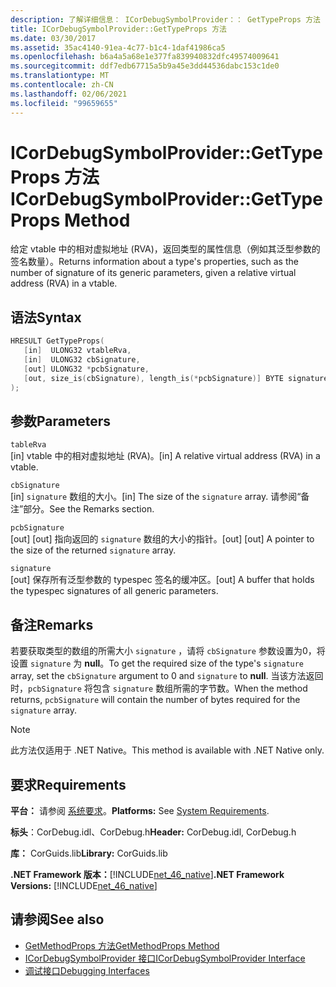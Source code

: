 ```yaml
---
description: 了解详细信息： ICorDebugSymbolProvider：： GetTypeProps 方法
title: ICorDebugSymbolProvider::GetTypeProps 方法
ms.date: 03/30/2017
ms.assetid: 35ac4140-91ea-4c77-b1c4-1daf41986ca5
ms.openlocfilehash: b6a4a5a68e1e377fa839940832dfc49574009641
ms.sourcegitcommit: ddf7edb67715a5b9a45e3dd44536dabc153c1de0
ms.translationtype: MT
ms.contentlocale: zh-CN
ms.lasthandoff: 02/06/2021
ms.locfileid: "99659655"
---
```

# <a name="icordebugsymbolprovidergettypeprops-method"></a><span data-ttu-id="dd489-103">ICorDebugSymbolProvider::GetTypeProps 方法</span><span class="sxs-lookup"><span data-stu-id="dd489-103">ICorDebugSymbolProvider::GetTypeProps Method</span></span>

<span data-ttu-id="dd489-104">给定 vtable 中的相对虚拟地址 (RVA)，返回类型的属性信息（例如其泛型参数的签名数量）。</span><span class="sxs-lookup"><span data-stu-id="dd489-104">Returns information about a type's properties, such as the number of signature of its generic parameters, given a relative virtual address (RVA) in a vtable.</span></span>  
  
## <a name="syntax"></a><span data-ttu-id="dd489-105">语法</span><span class="sxs-lookup"><span data-stu-id="dd489-105">Syntax</span></span>  
  
```cpp  
HRESULT GetTypeProps(  
   [in]  ULONG32 vtableRva,  
   [in]  ULONG32 cbSignature,  
   [out] ULONG32 *pcbSignature,  
   [out, size_is(cbSignature), length_is(*pcbSignature)] BYTE signature[]  
);  
```  
  
## <a name="parameters"></a><span data-ttu-id="dd489-106">参数</span><span class="sxs-lookup"><span data-stu-id="dd489-106">Parameters</span></span>  

 `tableRva`  
 <span data-ttu-id="dd489-107">[in] vtable 中的相对虚拟地址 (RVA)。</span><span class="sxs-lookup"><span data-stu-id="dd489-107">[in] A relative virtual address (RVA) in a vtable.</span></span>  
  
 `cbSignature`  
 <span data-ttu-id="dd489-108">[in] `signature` 数组的大小。</span><span class="sxs-lookup"><span data-stu-id="dd489-108">[in] The size of the `signature` array.</span></span> <span data-ttu-id="dd489-109">请参阅“备注”部分。</span><span class="sxs-lookup"><span data-stu-id="dd489-109">See the Remarks section.</span></span>  
  
 `pcbSignature`  
 <span data-ttu-id="dd489-110">[out] [out] 指向返回的 `signature` 数组的大小的指针。</span><span class="sxs-lookup"><span data-stu-id="dd489-110">[out] [out] A pointer to the size of the returned `signature` array.</span></span>  
  
 `signature`  
 <span data-ttu-id="dd489-111">[out] 保存所有泛型参数的 typespec 签名的缓冲区。</span><span class="sxs-lookup"><span data-stu-id="dd489-111">[out] A buffer that holds the typespec signatures of all generic parameters.</span></span>  
  
## <a name="remarks"></a><span data-ttu-id="dd489-112">备注</span><span class="sxs-lookup"><span data-stu-id="dd489-112">Remarks</span></span>  

 <span data-ttu-id="dd489-113">若要获取类型的数组的所需大小 `signature` ，请将 `cbSignature` 参数设置为0，将设置 `signature` 为 **null**。</span><span class="sxs-lookup"><span data-stu-id="dd489-113">To get the required size of the type's `signature` array, set the `cbSignature` argument to 0 and `signature` to **null**.</span></span> <span data-ttu-id="dd489-114">当该方法返回时，`pcbSignature` 将包含 `signature` 数组所需的字节数。</span><span class="sxs-lookup"><span data-stu-id="dd489-114">When the method returns, `pcbSignature` will contain the number of bytes required for the `signature` array.</span></span>  
  
> [!NOTE]
> <span data-ttu-id="dd489-115">此方法仅适用于 .NET Native。</span><span class="sxs-lookup"><span data-stu-id="dd489-115">This method is available with .NET Native only.</span></span>  
  
## <a name="requirements"></a><span data-ttu-id="dd489-116">要求</span><span class="sxs-lookup"><span data-stu-id="dd489-116">Requirements</span></span>  

 <span data-ttu-id="dd489-117">**平台：** 请参阅 [系统要求](../../get-started/system-requirements.md)。</span><span class="sxs-lookup"><span data-stu-id="dd489-117">**Platforms:** See [System Requirements](../../get-started/system-requirements.md).</span></span>  
  
 <span data-ttu-id="dd489-118">**标头**：CorDebug.idl、CorDebug.h</span><span class="sxs-lookup"><span data-stu-id="dd489-118">**Header:** CorDebug.idl, CorDebug.h</span></span>  
  
 <span data-ttu-id="dd489-119">**库：** CorGuids.lib</span><span class="sxs-lookup"><span data-stu-id="dd489-119">**Library:** CorGuids.lib</span></span>  
  
 <span data-ttu-id="dd489-120">**.NET Framework 版本：**[!INCLUDE[net_46_native](../../../../includes/net-46-native-md.md)]</span><span class="sxs-lookup"><span data-stu-id="dd489-120">**.NET Framework Versions:** [!INCLUDE[net_46_native](../../../../includes/net-46-native-md.md)]</span></span>  
  
## <a name="see-also"></a><span data-ttu-id="dd489-121">请参阅</span><span class="sxs-lookup"><span data-stu-id="dd489-121">See also</span></span>

- [<span data-ttu-id="dd489-122">GetMethodProps 方法</span><span class="sxs-lookup"><span data-stu-id="dd489-122">GetMethodProps Method</span></span>](icordebugsymbolprovider-getmethodprops-method.md)
- [<span data-ttu-id="dd489-123">ICorDebugSymbolProvider 接口</span><span class="sxs-lookup"><span data-stu-id="dd489-123">ICorDebugSymbolProvider Interface</span></span>](icordebugsymbolprovider-interface.md)
- [<span data-ttu-id="dd489-124">调试接口</span><span class="sxs-lookup"><span data-stu-id="dd489-124">Debugging Interfaces</span></span>](debugging-interfaces.md)
